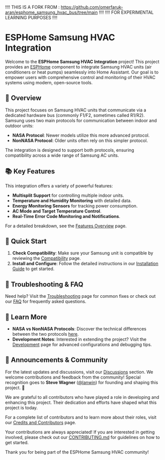 !!!! THIS IS A FORK FROM : https://github.com/omerfaruk-aran/esphome_samsung_hvac_bus/tree/main !!!!
!!!! FOR EXPERIMENTAL LEARNING PURPOSES !!!!




# ESPHome Samsung HVAC Integration

Welcome to the **ESPHome Samsung HVAC Integration** project! This project provides an [ESPHome](https://esphome.io/) component to integrate Samsung HVAC units (air conditioners or heat pumps) seamlessly into Home Assistant. Our goal is to empower users with comprehensive control and monitoring of their HVAC systems using modern, open-source tools.

## 🌟 Overview
This project focuses on Samsung HVAC units that communicate via a dedicated hardware bus (commonly F1/F2, sometimes called R1/R2). Samsung uses two main protocols for communication between indoor and outdoor units:
- **NASA Protocol**: Newer models utilize this more advanced protocol.
- **NonNASA Protocol**: Older units often rely on this simpler protocol.

The integration is designed to support both protocols, ensuring compatibility across a wide range of Samsung AC units.

## 📚 Key Features
This integration offers a variety of powerful features:
- **Multisplit Support** for controlling multiple indoor units.
- **Temperature and Humidity Monitoring** with detailed data.
- **Energy Monitoring Sensors** for tracking power consumption.
- **AC Mode and Target Temperature Control**.
- **Real-Time Error Code Monitoring and Notifications**.

For a detailed breakdown, see the [Features Overview](https://github.com/omerfaruk-aran/esphome_samsung_hvac_bus/wiki/Features-Overview) page.

## 🚀 Quick Start
1. **Check Compatibility**: Make sure your Samsung unit is compatible by reviewing the [Compatibility](https://github.com/omerfaruk-aran/esphome_samsung_hvac_bus/wiki/Compatibility) page.
2. **Install and Configure**: Follow the detailed instructions in our [Installation Guide](https://github.com/omerfaruk-aran/esphome_samsung_hvac_bus/wiki/Installation-Guide) to get started.

## 🔧 Troubleshooting & FAQ
Need help? Visit the [Troubleshooting](https://github.com/omerfaruk-aran/esphome_samsung_hvac_bus/wiki/Troubleshooting) page for common fixes or check out our [FAQ](https://github.com/omerfaruk-aran/esphome_samsung_hvac_bus/wiki/Frequently-Asked-Questions-(FAQ)) for frequently asked questions.

## 📖 Learn More
- **NASA vs NonNASA Protocols**: Discover the technical differences between the two protocols [here](https://github.com/omerfaruk-aran/esphome_samsung_hvac_bus/wiki/NASA-vs-NonNASA-Protocols).
- **Development Notes**: Interested in extending the project? Visit the [Development](https://github.com/omerfaruk-aran/esphome_samsung_hvac_bus/wiki/Development) page for advanced configurations and debugging tips.

## 📢 Announcements & Community
For the latest updates and discussions, visit our [Discussions](https://github.com/omerfaruk-aran/esphome_samsung_hvac_bus/discussions) section. We welcome contributions and feedback from the community! Special recognition goes to **Steve Wagner** ([@lanwin](https://github.com/lanwin)) for founding and shaping this project. 🚀

We are grateful to all contributors who have played a role in developing and enhancing this project. Their dedication and efforts have shaped what this project is today.

For a complete list of contributors and to learn more about their roles, visit our [Credits and Contributors](https://github.com/omerfaruk-aran/esphome_samsung_hvac_bus/wiki/Credits-and-Contributors) page.

Your contributions are always appreciated! If you are interested in getting involved, please check out our [CONTRIBUTING.md](https://github.com/omerfaruk-aran/esphome_samsung_hvac_bus/blob/main/CONTRIBUTING.md) for guidelines on how to get started.

Thank you for being part of the ESPHome Samsung HVAC community!
